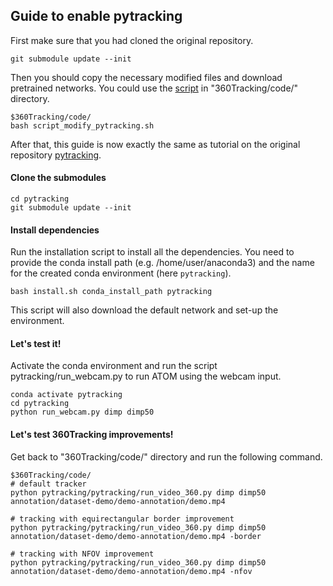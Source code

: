 ## Guide to enable pytracking

First make sure that you had cloned the original repository.

```
git submodule update --init  
```

Then you should copy the necessary modified files and download pretrained networks. You could use the [script](./code/script_modify_pytracking.sh) in "360Tracking/code/" directory.

```
$360Tracking/code/
bash script_modify_pytracking.sh
```



After that,  this guide is now exactly the same as tutorial on the original repository [pytracking](https://github.com/visionml/pytracking). 

#### Clone the submodules

```
cd pytracking
git submodule update --init
```

#### Install dependencies

Run the installation script to install all the dependencies. You need to provide the conda install path (e.g. /home/user/anaconda3) and the name for the  created conda environment (here `pytracking`).

```
bash install.sh conda_install_path pytracking
```

This script will also download the default network and set-up the environment.

#### Let's test it!

Activate the conda environment and run the script pytracking/run_webcam.py to run ATOM using the webcam input.

```
conda activate pytracking
cd pytracking
python run_webcam.py dimp dimp50    
```



#### Let's test 360Tracking improvements!

Get back to "360Tracking/code/" directory and run the following command.

```
$360Tracking/code/
# default tracker
python pytracking/pytracking/run_video_360.py dimp dimp50 annotation/dataset-demo/demo-annotation/demo.mp4

# tracking with equirectangular border improvement
python pytracking/pytracking/run_video_360.py dimp dimp50 annotation/dataset-demo/demo-annotation/demo.mp4 -border

# tracking with NFOV improvement
python pytracking/pytracking/run_video_360.py dimp dimp50 annotation/dataset-demo/demo-annotation/demo.mp4 -nfov
```


